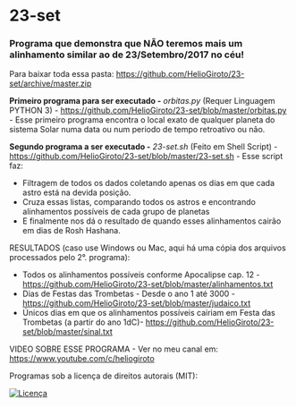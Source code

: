 # 23-set
### Programa que demonstra que NÃO teremos mais um alinhamento similar ao de 23/Setembro/2017 no céu! ###

Para baixar toda essa pasta: https://github.com/HelioGiroto/23-set/archive/master.zip

**Primeiro programa para ser executado -** *orbitas.py* 
(Requer Linguagem PYTHON 3) - https://github.com/HelioGiroto/23-set/blob/master/orbitas.py - 
Esse primeiro programa encontra o local exato de qualquer planeta do sistema Solar numa data ou num periodo de tempo retroativo ou não.

**Segundo programa a ser executado -** *23-set.sh* 
(Feito em Shell Script) - https://github.com/HelioGiroto/23-set/blob/master/23-set.sh - 
Esse script faz:
  - Filtragem de todos os dados coletando apenas os dias em que cada astro está na devida posição.
  - Cruza essas listas, comparando todos os astros e encontrando alinhamentos possíveis de cada grupo de planetas
  - E finalmente nos dá o resultado de quando esses alinhamentos cairão em dias de Rosh Hashana.


RESULTADOS (caso use Windows ou Mac, aqui há uma cópia dos arquivos processados pelo 2°. programa):
- Todos os alinhamentos possíveis conforme Apocalipse cap. 12 - https://github.com/HelioGiroto/23-set/blob/master/alinhamentos.txt
- Dias de Festas das Trombetas - Desde o ano 1 até 3000 - https://github.com/HelioGiroto/23-set/blob/master/judaico.txt
- Únicos dias em que os alinhamentos possíveis cairiam em Festa das Trombetas (a partir do ano 1dC)- https://github.com/HelioGiroto/23-set/blob/master/sinal.txt

VIDEO SOBRE ESSE PROGRAMA - Ver no meu canal em: https://www.youtube.com/c/heliogiroto

Programas sob a licença de direitos autorais (MIT):

<a href="https://github.com/HelioGiroto/Dict_PySh/blob/master/LICENSE" target="_blank"><img src="https://img.shields.io/badge/license-MIT-blue.svg?style=flat-square" alt="Licença"></a> 
